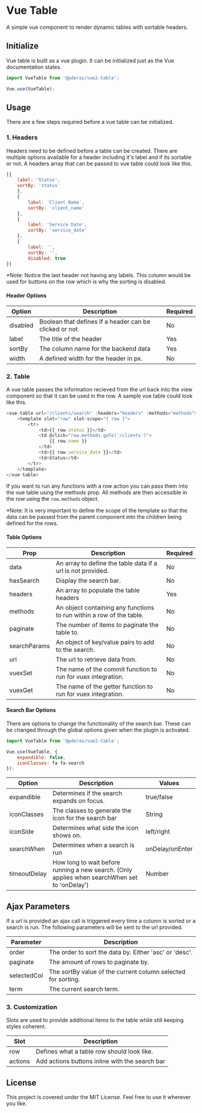 # Vue Table
A simple vue component to render dynamic tables with sortable headers.

## Initialize
Vue table is built as a vue plugin. It can be initialized just as the Vue documentation states.

```javascript
import VueTable from '@pderas/vue2-table';

Vue.use(VueTable);
```

## Usage
There are a few steps required before a vue table can be initialized.

### 1. Headers
Headers need to be defined before a table can be created. There are multiple options available for a header including it's label and if its sortable or not. A headers array that can be passed to vue table could look like this.

```javascript
[{
    label: 'Status',
    sortBy: 'status'
    },
    {
        label: 'Client Name',
        sortBy: 'client_name'
    },
    {
        label: 'Service Date',
        sortBy: 'service_date'
    },
    {
        label: '',
        sortBy: '',
        disabled: true
}]
```
*Note: Notice the last header not having any labels. This column would be used for buttons on the row which is why the sorting is disabled.

#### Header Options

| Option   | Description                                                   | Required                                |
|----------|---------------------------------------------------------------|-----------------------------------------|
| disabled | Boolean that defines if a header can be clicked or not        | No                                      |
| label    | The title of the header                                       | Yes                                     |
| sortBy   | The column name for the backend data                          | Yes                                     |
| width    | A defined width for the header in px.                         | No                                      |

### 2. Table
A vue table passes the information recieved from the url back into the view component so that it can be used in the row. A sample vue table could look like this.
```javascript
<vue-table url="/clients/search" :headers="headers" :methods="methods">
    <template slot="row" slot-scope="{ row }">
        <tr>
            <td>{{ row.status }}</td>
            <td @click="row.methods.goTo('/clients')">
                {{ row.name }}
            </td>
            <td>{{ row.service_date }}</td>
            <td>Status</td>
        </tr>
    </template>
</vue-table>
```

If you want to run any functions with a row action you can pass them into the vue table using the methods prop. All methods are then accessible in the row using the `row.methods` object.

*Note: It is very important to define the scope of the template so that the data can be passed from the parent component into the children being defined for the rows.

#### Table Options
| Prop         | Description                                                          | Required |
|--------------|----------------------------------------------------------------------|----------|
| data         | An array to define the table data if a url is not provided.          | No       |
| hasSearch    | Display the search bar.                                              | No       |
| headers      | An array to populate the table headers                               | Yes      |
| methods      | An object containing any functions to run within a row of the table. | No       |
| paginate     | The number of items to paginate the table to.                        | No       |
| searchParams | An object of key/value pairs to add to the search.                   | No       |
| url          | The url to retrieve data from.                                       | No       |
| vuexSet      | The name of the commit function to run for vuex integration.         | No       |
| vuexGet      | The name of the getter function to run for vuex integration.         | No       |

#### Search Bar Options
There are options to change the functionality of the search bar. These can be changed through the global options given when the plugin is activated.

```javascript
import VueTable from '@pderas/vue2-table';

Vue.use(VueTable, {
    expandible: false,
    iconClasses: fa fa-search
});
```

| Option       | Description                                                          | Values   |
|--------------|----------------------------------------------------------------------|----------|
| expandible   | Determines if the search expands on focus.                           | true/false       |
| iconClasses  | The classes to generate the icon for the search bar                  | String   |
| iconSide     | Determines what side the icon shows on.                              | left/right       |
| searchWhen   | Determines when a search is run                                      | onDelay/onEnter      |
| timeoutDelay | How long to wait before running a new search. (Only applies when searchWhen set to 'onDelay') | Number       |

## Ajax Parameters
If a url is provided an ajax call is triggered every time a column is sorted or a search is run. The following parameters will be sent to the url provided.

| Parameter   | Description                                                  |
|-------------|--------------------------------------------------------------|
| order       | The order to sort the data by. Either 'asc' or 'desc'.       |
| paginate    | The amount of rows to paginate by.                           |
| selectedCol | The sortBy value of the current column selected for sorting. |
| term        | The current search term.                                     |

### 3. Customization
Slots are used to provide additional items to the table while still keeping styles coherent.

| Slot    | Description                                      |
|---------|--------------------------------------------------|
| row     | Defines what a table row should look like.       |
| actions | Add actions buttons inline with the search bar   |

## License
This project is covered under the MIT License. Feel free to use it wherever you like.